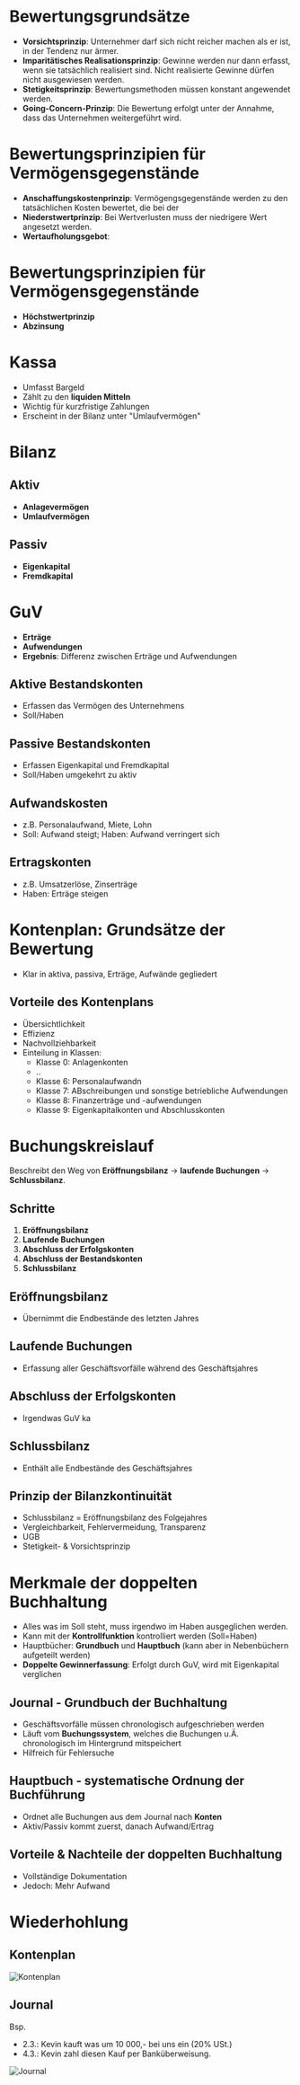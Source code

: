 # Bewertungsgrundsätze
- **Vorsichtsprinzip**: Unternehmer darf sich nicht reicher machen als er ist, in der Tendenz nur ärmer.
- **Imparitätisches Realisationsprinzip**: Gewinne werden nur dann erfasst, wenn sie tatsächlich realisiert sind. Nicht realisierte Gewinne dürfen nicht ausgewiesen werden. 
- **Stetigkeitsprinzip**: Bewertungsmethoden müssen konstant angewendet werden.
- **Going-Concern-Prinzip**: Die Bewertung erfolgt unter der Annahme, dass das Unternehmen weitergeführt wird. 

# Bewertungsprinzipien für Vermögensgegenstände
- **Anschaffungskostenprinzip**: Vermögengsgegenstände werden zu den tatsächlichen Kosten bewertet, die bei der
- **Niederstwertprinzip**: Bei Wertverlusten muss der niedrigere Wert angesetzt werden.
- **Wertaufholungsgebot**:

# Bewertungsprinzipien für Vermögensgegenstände
- **Höchstwertprinzip**
- **Abzinsung**

# Kassa
- Umfasst Bargeld 
- Zählt zu den **liquiden Mitteln**
- Wichtig für kurzfristige Zahlungen
- Erscheint in der Bilanz unter "Umlaufvermögen"

# Bilanz
## Aktiv
- **Anlagevermögen**
- **Umlaufvermögen**
## Passiv
- **Eigenkapital**
- **Fremdkapital**

# GuV
- **Erträge**
- **Aufwendungen**
- **Ergebnis**: Differenz zwischen Erträge und Aufwendungen

## Aktive Bestandskonten
- Erfassen das Vermögen des Unternehmens
- Soll/Haben

## Passive Bestandskonten
- Erfassen Eigenkapital und Fremdkapital
- Soll/Haben umgekehrt zu aktiv

## Aufwandskosten
- z.B. Personalaufwand, Miete, Lohn
- Soll: Aufwand steigt; Haben: Aufwand verringert sich

## Ertragskonten
- z.B. Umsatzerlöse, Zinserträge
- Haben: Erträge steigen 

# Kontenplan: Grundsätze der Bewertung
- Klar in aktiva, passiva, Erträge, Aufwände gegliedert

## Vorteile des Kontenplans
- Übersichtlichkeit
- Effizienz
- Nachvollziehbarkeit
- Einteilung in Klassen:
  - Klasse 0: Anlagenkonten
  - ..
  - Klasse 6: Personalaufwandn
  - Klasse 7: ABschreibungen und sonstige betriebliche Aufwendungen
  - Klasse 8: Finanzerträge und -aufwendungen
  - Klasse 9: Eigenkapitalkonten und Abschlusskonten

# Buchungskreislauf
Beschreibt den Weg von **Eröffnungsbilanz** $\rightarrow$ **laufende Buchungen** $\rightarrow$ **Schlussbilanz**.

## Schritte
1. **Eröffnungsbilanz**
2. **Laufende Buchungen**
3. **Abschluss der Erfolgskonten**
4. **Abschluss der Bestandskonten**
5. **Schlussbilanz**

## Eröffnungsbilanz
- Übernimmt die Endbestände des letzten Jahres

## Laufende Buchungen
- Erfassung aller Geschäftsvorfälle während des Geschäftsjahres

## Abschluss der Erfolgskonten
- Irgendwas GuV ka

## Schlussbilanz
- Enthält alle Endbestände des Geschäftsjahres

## Prinzip der Bilanzkontinuität
- Schlussbilanz = Eröffnungsbilanz des Folgejahres
- Vergleichbarkeit, Fehlervermeidung, Transparenz
- UGB
- Stetigkeit- & Vorsichtsprinzip

# Merkmale der doppelten Buchhaltung
- Alles was im Soll steht, muss irgendwo im Haben ausgeglichen werden.
- Kann mit der **Kontrollfunktion** kontrolliert werden (Soll=Haben)
- Hauptbücher: **Grundbuch** und **Hauptbuch** (kann aber in Nebenbüchern aufgeteilt werden)
- **Doppelte Gewinnerfassung**: Erfolgt durch GuV, wird mit Eigenkapital verglichen

## Journal - Grundbuch der Buchhaltung
- Geschäftsvorfälle müssen chronologisch aufgeschrieben werden
- Läuft vom **Buchungssystem**, welches die Buchungen u.Ä. chronologisch im Hintergrund mitspeichert
- Hilfreich für Fehlersuche

## Hauptbuch - systematische Ordnung der Buchführung
- Ordnet alle Buchungen aus dem Journal nach **Konten**
- Aktiv/Passiv kommt zuerst, danach Aufwand/Ertrag

## Vorteile & Nachteile der doppelten Buchhaltung
- Vollständige Dokumentation
- Jedoch: Mehr Aufwand

# Wiederhohlung
## Kontenplan
![Kontenplan](assets/Zeichnung-Silber.png)

## Journal
Bsp. 
- 2.3.: Kevin kauft was um 10 000,- bei uns ein (20% USt.)
- 4.3.: Kevin zahl diesen Kauf per Banküberweisung.

![Journal](assets/Zeichnung-Silber-2.png)